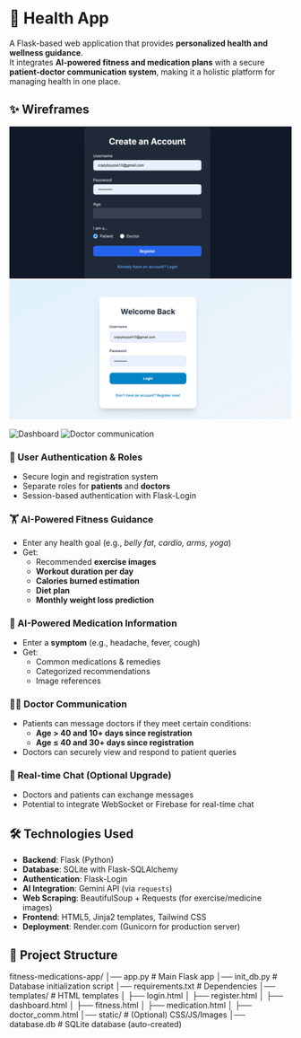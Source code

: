# 🏥 Health App

A Flask-based web application that provides **personalized health and wellness guidance**.  
It integrates **AI-powered fitness and medication plans** with a secure **patient-doctor communication system**, making it a holistic platform for managing health in one place.  


## ✨ Wireframes
![Register Page](https://github.com/suregowtham123/FITNESS-AND-MEDICATION/blob/main/Screenshot%202025-09-07%20221559.png)
![Login Page](https://github.com/suregowtham123/FITNESS-AND-MEDICATION/blob/main/Screenshot%202025-09-07%20221608.png)

![Dashboard](https://github.com/suregowtham123/FITNESS-AND-MEDICATION/blob/main/Screenshot%2025-09-07%221637.png)
![Doctor communication](https://github.com/suregowtham123/FITNESS-AND-MEDICATION/blob/main/Screenshot%2025-09-07%221649.png)







### 👤 User Authentication & Roles
- Secure login and registration system  
- Separate roles for **patients** and **doctors**  
- Session-based authentication with Flask-Login  

### 🏋️ AI-Powered Fitness Guidance
- Enter any health goal (e.g., *belly fat, cardio, arms, yoga*)  
- Get:
  - Recommended **exercise images**  
  - **Workout duration per day**  
  - **Calories burned estimation**  
  - **Diet plan**  
  - **Monthly weight loss prediction**  

### 💊 AI-Powered Medication Information
- Enter a **symptom** (e.g., headache, fever, cough)  
- Get:
  - Common medications & remedies  
  - Categorized recommendations  
  - Image references  

### 👨‍⚕️ Doctor Communication
- Patients can message doctors if they meet certain conditions:
  - **Age > 40 and 10+ days since registration**  
  - **Age ≤ 40 and 30+ days since registration**  
- Doctors can securely view and respond to patient queries  

### 💬 Real-time Chat (Optional Upgrade)
- Doctors and patients can exchange messages  
- Potential to integrate WebSocket or Firebase for real-time chat  



## 🛠️ Technologies Used

- **Backend**: Flask (Python)  
- **Database**: SQLite with Flask-SQLAlchemy  
- **Authentication**: Flask-Login  
- **AI Integration**: Gemini API (via `requests`)  
- **Web Scraping**: BeautifulSoup + Requests (for exercise/medicine images)  
- **Frontend**: HTML5, Jinja2 templates, Tailwind CSS  
- **Deployment**: Render.com (Gunicorn for production server)  



## 📂 Project Structure

fitness-medications-app/
│── app.py              # Main Flask app
│── init_db.py          # Database initialization script
│── requirements.txt    # Dependencies
│── templates/          # HTML templates
│   ├── login.html
│   ├── register.html
│   ├── dashboard.html
│   ├── fitness.html
│   ├── medication.html
│   ├── doctor_comm.html
│── static/             # (Optional) CSS/JS/Images
│── database.db         # SQLite database (auto-created)


